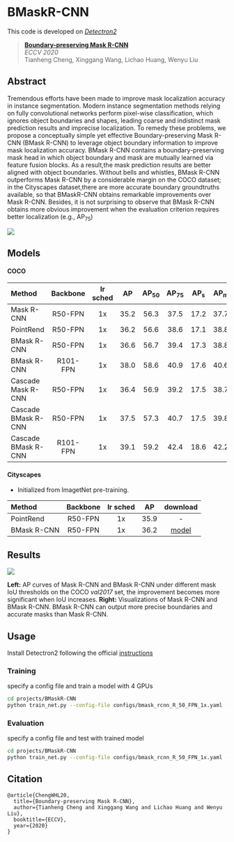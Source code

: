 # BMaskR-CNN

This code is developed on [*Detectron2*](https://github.com/facebookresearch/detectron2)

> [**Boundary-preserving Mask R-CNN**]()  
> *ECCV 2020*    
> Tianheng Cheng, Xinggang Wang, Lichao Huang, Wenyu Liu


## Abstract
Tremendous efforts have been made to improve mask localization accuracy in instance segmentation. 
Modern instance segmentation methods relying on fully convolutional networks perform pixel-wise classification, 
which ignores object boundaries and shapes, leading coarse and indistinct mask prediction results and imprecise localization. 
To remedy these problems, we propose a conceptually simple yet effective Boundary-preserving Mask R-CNN (BMask R-CNN) to 
leverage object boundary information to improve mask localization accuracy. BMask R-CNN contains a boundary-preserving mask 
head in which object boundary and mask are mutually learned via feature fusion blocks. As a result,the mask prediction 
results are better aligned with object boundaries. Without bells and whistles, BMask R-CNN outperforms Mask R-CNN by a 
considerable margin on the COCO dataset; in the Cityscapes dataset,there are more accurate boundary groundtruths available, 
so that BMaskR-CNN obtains remarkable improvements over Mask R-CNN. Besides, it is not surprising to observe
that BMask R-CNN obtains more obvious improvement when the evaluation criterion requires better localization (e.g., AP<sub>75</sub>) 

![](./projects/BMaskR-CNN/images/arch.jpg)

## Models

#### COCO

| Method | Backbone | lr sched | AP | AP<sub>50</sub> | AP<sub>75</sub> | AP<sub>s</sub> | AP<sub>m</sub> | AP<sub>l</sub> | download |
| :--    |   :---:  |   :---:  |:--:|      :---:      |      :---:      |      :---:     |      :---:     |      :---:     |  :---:   |
| Mask R-CNN  | R50-FPN | 1x | 35.2 | 56.3 | 37.5 | 17.2 | 37.7 | 50.3 | - | 
| PointRend   | R50-FPN | 1x | 36.2 | 56.6 | 38.6 | 17.1 | 38.8 | 52.5 | - | 
| BMask R-CNN | R50-FPN | 1x | 36.6 | 56.7 | 39.4 | 17.3 | 38.8 | 53.8 | [model](https://1drv.ms/u/s!AiO3BIXgPy5wgQPnrfnAtiyPDPg2?e=C30spg) |
| BMask R-CNN | R101-FPN| 1x | 38.0 | 58.6 | 40.9 | 17.6 | 40.6 | 56.8 | [model](https://1drv.ms/u/s!AiO3BIXgPy5wgQS7Rali6QkXnrS3?e=LuTAup) |
| Cascade Mask R-CNN  | R50-FPN | 1x | 36.4 | 56.9 | 39.2 | 17.5 | 38.7 | 52.5 | - |
| Cascade BMask R-CNN | R50-FPN | 1x | 37.5 | 57.3 | 40.7 | 17.5 | 39.8 | 55.1 | [model](https://1drv.ms/u/s!AiO3BIXgPy5wgQbCmylIyL4Z4GFh?e=MNrgaD)  |
| Cascade BMask R-CNN | R101-FPN | 1x | 39.1 | 59.2 | 42.4 | 18.6 | 42.2 | 57.4 | [model](https://1drv.ms/u/s!AiO3BIXgPy5wgQbCmylIyL4Z4GFh?e=MNrgaD)  |


#### Cityscapes

* Initialized from ImagetNet pre-training.

| Method | Backbone | lr sched | AP | download |
| :--    |   :---:  |   :---:  |:--:|  :---:   |
| PointRend   | R50-FPN | 1x | 35.9 |    -     | 
| BMask R-CNN | R50-FPN | 1x | 36.2 | [model](https://1drv.ms/u/s!AiO3BIXgPy5wgQXy09QVGx89O3Fq?e=VwMp2b)|


## Results

![](./projects/BMaskR-CNN/images/curve_vis.jpg)

**Left:** AP curves of Mask R-CNN and BMask R-CNN under different mask IoU thresholds on the COCO *val2017* set, the improvement becomes more significant when IoU increases. **Right:** Visualizations of Mask R-CNN and BMask R-CNN. BMask R-CNN can output more precise boundaries and accurate masks than Mask R-CNN.

## Usage

Install Detectron2 following the official [instructions](https://detectron2.readthedocs.io/tutorials/install.html)

### Training

specify a config file and train a model with 4 GPUs

```bash
cd projects/BMaskR-CNN
python train_net.py --config-file configs/bmask_rcnn_R_50_FPN_1x.yaml --num-gpus 4
```

### Evaluation

specify a config file and test with trained model

```bash
cd projects/BMaskR-CNN
python train_net.py --config-file configs/bmask_rcnn_R_50_FPN_1x.yaml --num-gpus 4 --eval-only MODEL.WEIGHTS /path/to/model
``` 

## Citation

```
@article{ChengWHL20,
  title={Boundary-preserving Mask R-CNN},
  author={Tianheng Cheng and Xinggang Wang and Lichao Huang and Wenyu Liu},
  booktitle={ECCV},
  year={2020}
}
```

